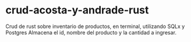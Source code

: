 # crud-acosta-y-andrade-rust
Crud de rust sobre inventario de productos, en terminal, utilizando SQLx y Postgres Almacena el id, nombre del producto y la cantidad a ingresar.
